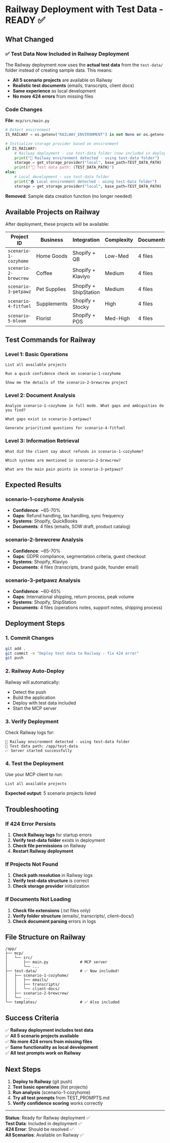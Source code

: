 # Railway Deployment with Test Data - READY ✅

## What Changed

### ✅ Test Data Now Included in Railway Deployment

The Railway deployment now uses the **actual test data** from the `test-data/` folder instead of creating sample data. This means:

- **All 5 scenario projects** are available on Railway
- **Realistic test documents** (emails, transcripts, client docs)
- **Same experience** as local development
- **No more 424 errors** from missing files

### Code Changes

**File**: `mcp/src/main.py`

```python
# Detect environment
IS_RAILWAY = os.getenv("RAILWAY_ENVIRONMENT") is not None or os.getenv("PORT") is not None

# Initialize storage provider based on environment
if IS_RAILWAY:
    # Railway deployment - use test-data folder (now included in deployment)
    print("🚀 Railway environment detected - using test-data folder")
    storage = get_storage_provider("local", base_path=TEST_DATA_PATH)
    print(f"📁 Test data path: {TEST_DATA_PATH}")
else:
    # Local development - use test-data folder
    print("🏠 Local environment detected - using test-data folder")
    storage = get_storage_provider("local", base_path=TEST_DATA_PATH)
```

**Removed**: Sample data creation function (no longer needed)

## Available Projects on Railway

After deployment, these projects will be available:

| Project ID | Business | Integration | Complexity | Documents |
|------------|----------|-------------|------------|-----------|
| `scenario-1-cozyhome` | Home Goods | Shopify + QB | Low-Med | 4 files |
| `scenario-2-brewcrew` | Coffee | Shopify + Klaviyo | Medium | 4 files |
| `scenario-3-petpawz` | Pet Supplies | Shopify + ShipStation | Medium | 4 files |
| `scenario-4-fitfuel` | Supplements | Shopify + Stocky | High | 4 files |
| `scenario-5-bloom` | Florist | Shopify + POS | Med-High | 4 files |

## Test Commands for Railway

### Level 1: Basic Operations
```
List all available projects
```

```
Run a quick confidence check on scenario-1-cozyhome
```

```
Show me the details of the scenario-2-brewcrew project
```

### Level 2: Document Analysis
```
Analyze scenario-1-cozyhome in full mode. What gaps and ambiguities do you find?
```

```
What gaps exist in scenario-3-petpawz?
```

```
Generate prioritized questions for scenario-4-fitfuel
```

### Level 3: Information Retrieval
```
What did the client say about refunds in scenario-1-cozyhome?
```

```
Which systems are mentioned in scenario-2-brewcrew?
```

```
What are the main pain points in scenario-3-petpawz?
```

## Expected Results

### scenario-1-cozyhome Analysis
- **Confidence**: ~65-70%
- **Gaps**: Refund handling, tax handling, sync frequency
- **Systems**: Shopify, QuickBooks
- **Documents**: 4 files (emails, SOW draft, product catalog)

### scenario-2-brewcrew Analysis  
- **Confidence**: ~65-70%
- **Gaps**: GDPR compliance, segmentation criteria, guest checkout
- **Systems**: Shopify, Klaviyo
- **Documents**: 4 files (transcripts, brand guide, founder email)

### scenario-3-petpawz Analysis
- **Confidence**: ~60-65%
- **Gaps**: International shipping, return process, peak volume
- **Systems**: Shopify, ShipStation
- **Documents**: 4 files (operations notes, support notes, shipping process)

## Deployment Steps

### 1. Commit Changes
```bash
git add .
git commit -m "Deploy test data to Railway - fix 424 error"
git push
```

### 2. Railway Auto-Deploy
Railway will automatically:
- Detect the push
- Build the application
- Deploy with test data included
- Start the MCP server

### 3. Verify Deployment
Check Railway logs for:
```
🚀 Railway environment detected - using test-data folder
📁 Test data path: /app/test-data
✅ Server started successfully
```

### 4. Test the Deployment
Use your MCP client to run:
```
List all available projects
```

**Expected output**: 5 scenario projects listed

## Troubleshooting

### If 424 Error Persists

1. **Check Railway logs** for startup errors
2. **Verify test-data folder** exists in deployment
3. **Check file permissions** on Railway
4. **Restart Railway deployment**

### If Projects Not Found

1. **Check path resolution** in Railway logs
2. **Verify test-data structure** is correct
3. **Check storage provider** initialization

### If Documents Not Loading

1. **Check file extensions** (.txt files only)
2. **Verify folder structure** (emails/, transcripts/, client-docs/)
3. **Check document parsing** errors in logs

## File Structure on Railway

```
/app/
├── mcp/
│   └── src/
│       ├── main.py              # MCP server
│       └── ...
├── test-data/                   # ✅ Now included!
│   ├── scenario-1-cozyhome/
│   │   ├── emails/
│   │   ├── transcripts/
│   │   └── client-docs/
│   ├── scenario-2-brewcrew/
│   └── ...
└── templates/                   # ✅ Also included
```

## Success Criteria

✅ **Railway deployment includes test data**  
✅ **All 5 scenario projects available**  
✅ **No more 424 errors from missing files**  
✅ **Same functionality as local development**  
✅ **All test prompts work on Railway**  

## Next Steps

1. **Deploy to Railway** (git push)
2. **Test basic operations** (list projects)
3. **Run analysis** (scenario-1-cozyhome)
4. **Try all test prompts** from TEST_PROMPTS.md
5. **Verify confidence scoring** works correctly

---

**Status**: Ready for Railway deployment ✅  
**Test Data**: Included in deployment ✅  
**424 Error**: Should be resolved ✅  
**All Scenarios**: Available on Railway ✅

